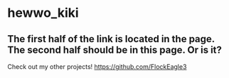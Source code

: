 # hewwo_kiki
The first half of the link is located in the page.
The second half should be in this page.
Or is it?
-----------------------------------------------------------
Check out my other projects! https://github.com/FlockEagle3
